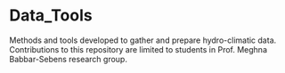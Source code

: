 # Data_Tools
Methods and tools developed to gather and prepare hydro-climatic data. Contributions to this repository are limited to students in Prof. Meghna Babbar-Sebens research group.
